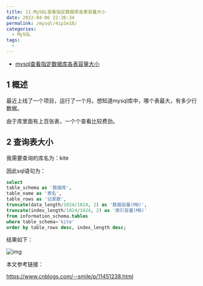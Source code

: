 ```yaml
---
title: 11.MySQL查看指定数据库各表容量大小
date: 2022-04-06 22:36:34
permalink: /mysql/4ip1e18/
categories: 
  - MySQL
tags: 
  - 
---
```


- [mysql查看指定数据库各表容量大小](https://www.cnblogs.com/xiao987334176/p/13139625.html)

## 1 概述

最近上线了一个项目，运行了一个月。想知道mysql库中，哪个表最大，有多少行数据。

由于库里面有上百张表，一个个查看比较费劲。

## 2 查询表大小

我需要查询的库名为：kite

因此sql语句为：

```sql
select
table_schema as '数据库',
table_name as '表名',
table_rows as '记录数',
truncate(data_length/1024/1024, 2) as '数据容量(MB)',
truncate(index_length/1024/1024, 2) as '索引容量(MB)'
from information_schema.tables
where table_schema='kite'
order by table_rows desc, index_length desc;
```

结果如下：

![img](https://img2020.cnblogs.com/blog/1341090/202006/1341090-20200616103135130-1035999765.png)

本文参考链接：

https://www.cnblogs.com/--smile/p/11451238.html